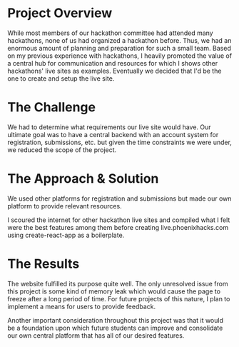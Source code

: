 # Project Overview

While most members of our hackathon committee had attended many hackathons, none of us had organized a hackathon before.  Thus, we had an enormous amount of planning and preparation for such a small team.  Based on my previous experience with hackathons, I heavily promoted the value of a central hub for communication and resources for which I shows other hackathons' live sites as examples.  Eventually we decided that I'd be the one to create and setup the live site.

# The Challenge

We had to determine what requirements our live site would have.  Our ultimate goal was to have a central backend with an account system for registration, submissions, etc. but given the time constraints we were under, we reduced the scope of the project.

# The Approach & Solution

We used other platforms for registration and submissions but made our own platform to provide relevant resources.  

I scoured the internet for other hackathon live sites and compiled what I felt were the best features among them before creating live.phoenixhacks.com using create-react-app as a boilerplate.

# The Results

The website fulfilled its purpose quite well.  The only unresolved issue from this project is some kind of memory leak which would cause the page to freeze after a long period of time.  For future projects of this nature, I plan to implement a means for users to provide feedback.

Another important consideration throughout this project was that it would be a foundation upon which future students can improve and consolidate our own central platform that has all of our desired features.
